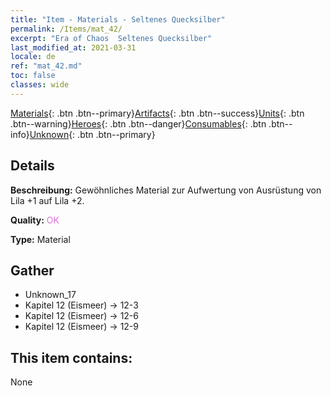 ```yaml
---
title: "Item - Materials - Seltenes Quecksilber"
permalink: /Items/mat_42/
excerpt: "Era of Chaos  Seltenes Quecksilber"
last_modified_at: 2021-03-31
locale: de
ref: "mat_42.md"
toc: false
classes: wide
---
```

 [Materials](/de/Items/){: .btn .btn--primary}[Artifacts](/de/Items/Artifacts/){: .btn .btn--success}[Units](/de/Items/Units/){: .btn .btn--warning}[Heroes](/de/Items/Heroes/){: .btn .btn--danger}[Consumables](/de/Items/Consumables/){: .btn .btn--info}[Unknown](/de/Items/Unknown/){: .btn .btn--primary}

## Details
 **Beschreibung:** Gewöhnliches Material zur Aufwertung von Ausrüstung von Lila +1 auf Lila +2.

 **Quality:** <span style="color: #DA70D6">OK</span>

 **Type:** Material

## Gather

*    Unknown_17 
*    Kapitel 12 (Eismeer) -> 12-3 
*    Kapitel 12 (Eismeer) -> 12-6 
*    Kapitel 12 (Eismeer) -> 12-9 

## This item contains:

  None

